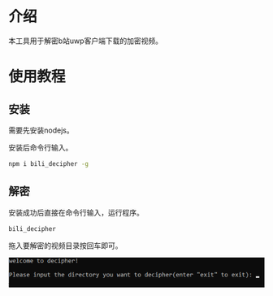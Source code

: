 # 介绍

本工具用于解密b站uwp客户端下载的加密视频。

# 使用教程

## 安装

需要先安装nodejs。

安装后命令行输入。

~~~ bash
npm i bili_decipher -g
~~~

## 解密

安装成功后直接在命令行输入，运行程序。

~~~ bash
bili_decipher
~~~

拖入要解密的视频目录按回车即可。

![1](.\images\1.png)